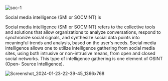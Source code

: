 ![soc-1](https://github.com/Cobra10322/Socigos/assets/93411418/84a8cd0b-d594-42b7-82dd-b2e2b73e1fd1)

Social media intelligence (SMI or SOCMINT) is

Social media intelligence (SMI or SOCMINT) refers to the collective tools and solutions that allow organizations to analyze conversations, respond to synchronize social signals, and synthesize social data points into meaningful trends and analysis, based on the user's needs. Social media intelligence allows one to utilize intelligence gathering from social media sites, using both intrusive or non-intrusive means, from open and closed social networks. This type of intelligence gathering is one element of OSINT (Open- Source Intelligence).

![Screenshot_2024-01-23-22-39-45_1366x768](https://github.com/Cobra10322/Socigos/assets/93411418/a931cdab-0671-4987-a14c-fd9c44d8af6b)
